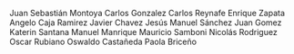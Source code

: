 Juan Sebastián Montoya
Carlos Gonzalez
Carlos Reynafe
Enrique Zapata
Angelo Caja Ramirez
Javier Chavez
Jesús Manuel Sánchez
Juan Gomez
Katerin Santana
Manuel Manrique
Mauricio Samboni
Nicolás Rodriguez
Oscar Rubiano
Oswaldo Castañeda
Paola Briceño